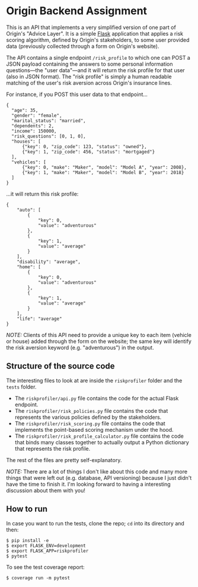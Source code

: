 # Origin Backend Assignment

This is an API that implements a very simplified version of one part of Origin's "Advice Layer". It is a simple [Flask](http://flask.pocoo.org/) application that applies a risk scoring algorithm, defined by Origin's stakeholders, to some user provided data (previously collected through a form on Origin's website).

The API contains a single endpoint `/risk_profile` to which one can POST a JSON payload containing the answers to some personal information questions—the "user data"—and it will return the risk profile for that user (also in JSON format). The "risk profile" is simply a human readable matching of the user's risk aversion across Origin's insurance lines.

For instance, if you POST this user data to that endpoint...

    {
      "age": 35,
      "gender": "female",
      "marital_status": "married",
      "dependents": 2,
      "income": 150000,
      "risk_questions": [0, 1, 0],
      "houses": [
          {"key": 0, "zip_code": 123, "status": "owned"},
          {"key": 1, "zip_code": 456, "status": "mortgaged"}
      ],
      "vehicles": [
          {"key": 0, "make": "Maker", "model": "Model A", "year": 2008},
          {"key": 1, "make": "Maker", "model": "Model B", "year": 2018}
      ]
    }

...it will return this risk profile:

    {
        "auto": [
            {
                "key": 0,
                "value": "adventurous"
            },
            {
                "key": 1,
                "value": "average"
            }
        ],
        "disability": "average",
        "home": [
            {
                "key": 0,
                "value": "adventurous"
            },
            {
                "key": 1,
                "value": "average"
            }
        ],
        "life": "average"
    }

*NOTE:* Clients of this API need to provide a unique key to each item (vehicle or house) added through the form on the website; the same key will identify the risk aversion keyword (e.g. "adventurous") in the output.

## Structure of the source code

The interesting files to look at are inside the `riskprofiler` folder and the `tests` folder.

- The `riskprofiler/api.py` file contains the code for the actual Flask endpoint.
- The `riskprofiler/risk_policies.py` file contains the code that represents the various policies defined by the stakeholders.
- The `riskprofiler/risk_scoring.py` file contains the code that implements the point-based scoring mechanism under the hood.
- The `riskprofiler/risk_profile_calculator.py` file contains the code that binds many classes together to actually output a Python dictionary that represents the risk profile.

The rest of the files are pretty self-explanatory. 

*NOTE:* There are a lot of things I don't like about this code and many more things that were left out (e.g. database, API versioning) because I just didn't have the time to finish it. I'm looking forward to having a interesting discussion about them with you!

## How to run

In case you want to run the tests, clone the repo; `cd` into its directory and then: 

    $ pip install -e
    $ export FLASK_ENV=development
    $ export FLASK_APP=riskprofiler
    $ pytest

To see the test coverage report:

    $ coverage run -m pytest
